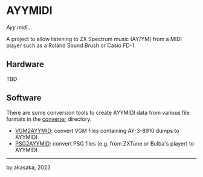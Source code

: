 # AYYMIDI

*Ayy midi...*

A project to allow listening to ZX Spectrum music (AY/YM) from a MIDI player such as a Roland Sound Brush or Casio FD-1.

## Hardware

TBD

## Software

There are some conversion tools to create AYYMIDI data from various file formats in the [converter](converter) directory.

* [VGM2AYYMID](converter/vgm2ayymid.py): convert VGM files containing AY-3-8910 dumps to AYYMIDI
* [PSG2AYYMID](converter/psg2ayymid.py): convert PSG files (e.g. from ZXTune or Bulba's player) to AYYMIDI

----

by akasaka, 2023
